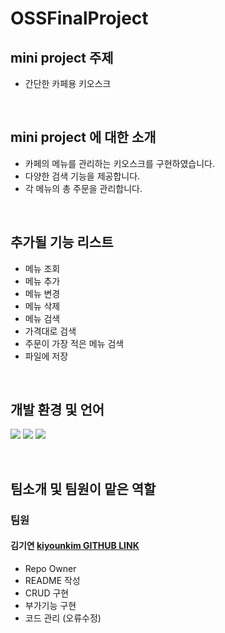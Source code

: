 # OSSFinalProject

## mini project 주제
  - 간단한 카페용 키오스크
<br/>

## mini project 에 대한 소개
  - 카페의 메뉴를 관리하는 키오스크를 구현하였습니다.
  - 다양한 검색 기능을 제공합니다.
  - 각 메뉴의 총 주문을 관리합니다.

<br/>

## 추가될 기능 리스트

- 메뉴 조회
- 메뉴 추가
- 메뉴 변경
- 메뉴 삭제
- 메뉴 검색
- 가격대로 검색
- 주문이 가장 적은 메뉴 검색
- 파일에 저장

<br/>

## 개발 환경 및 언어

<img src="https://img.shields.io/badge/c-A8B9CC?style=for-the-badge&logo=C&logoColor=white"> <img src="https://img.shields.io/badge/VisualStudio-007ACC?style=for-the-badge&logo=visualstudiocode&logoColor=white"> <img src="https://img.shields.io/badge/Github-181717?style=for-the-badge&logo=github&logoColor=white">

<br/>

## 팀소개 및 팀원이 맡은 역할
### 팀원
 #### 김기연 [kiyounkim GITHUB LINK](https://github.com/kiyounkim)
  - Repo Owner
  - README 작성
  - CRUD 구현
  - 부가기능 구현
  - 코드 관리 (오류수정) 
